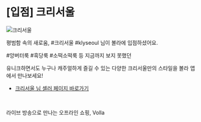 # [입점] 크리서울

![크리서울](../../assets/marketing/dist/seller-klyseoul.png)

평범함 속의 새로움, #크리서울 #klyseoul 님이 볼라에 입점하셨어요.

#앙버터룩 #흑당룩 #소떡소떡룩 등 지금까지 보지 못했던

유니크하면서도 누구나 캐주얼하게 즐길 수 있는 다양한 크리서울만의 스타일을 볼라 앱에서 만나보세요!

- [크리서울 님 셀러 페이지 바로가기](volla://deeplink/seller/38)

<br>

라이브 방송으로 만나는 오프라인 쇼핑, Volla
